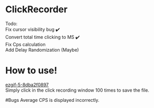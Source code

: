# ClickRecorder
Todo:<br>
Fix cursor visibility bug ✔️<br>
Convert total time clicking to MS ✔️<br>
Fix Cps calculation<br>
Add Delay Randomization (Maybe)<br>

# How to use!
[ezgif-5-8dba2f0897](https://user-images.githubusercontent.com/107158967/210282088-efd1136e-fb58-4ff2-a810-0c490342d8da.gif)<br>
Simply click in the click recording window 100 times to save the file.<br>

#Bugs
Average CPS is displayed incorrectly.
